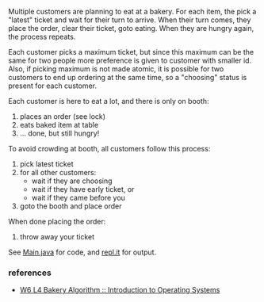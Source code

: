 Multiple customers are planning to eat at a bakery. For each item, the pick a "latest" ticket and wait for their turn to arrive. When their turn comes, they place the order, clear their ticket, goto eating. When they are hungry again, the process repeats.

Each customer picks a maximum ticket, but since this maximum can be the same for two people more preference is given to customer with smaller id. Also, if picking maximum is not made atomic, it is possible for two customers to end up ordering at the same time, so a "choosing" status is present for each customer.


Each customer is here to eat a lot, and there
is only on booth:
  
1. places an order (see lock)
2. eats baked item at table
3. ... done, but still hungry!

To avoid crowding at booth, all customers
follow this process:

1. pick latest ticket
2. for all other customers:
    - wait if they are choosing
    - wait if they have early ticket, or
    - wait if they came before you
3. goto the booth and place order

When done placing the order:

1. throw away your ticket


See [Main.java] for code, and [repl.it] for output.

[Main.java]: https://repl.it/@wolfram77/bakery-algorithm#Main.java
[repl.it]: https://bakery-algorithm.wolfram77.repl.run


### references

- [W6 L4 Bakery Algorithm :: Introduction to Operating Systems](https://www.youtube.com/watch?v=3pUScfud9Sg)
